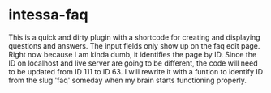 # intessa-faq
This is a quick and dirty plugin with a shortcode for creating and displaying questions and answers.
The input fields only show up on the faq edit page. Right now because I am kinda dumb, it identifies the page by ID.
Since the ID on localhost and live server are going to be different, the code will need to be updated from ID 111 to
ID 63. I will rewrite it with a funtion to identify ID from the slug 'faq' someday when my brain starts functioning properly.
